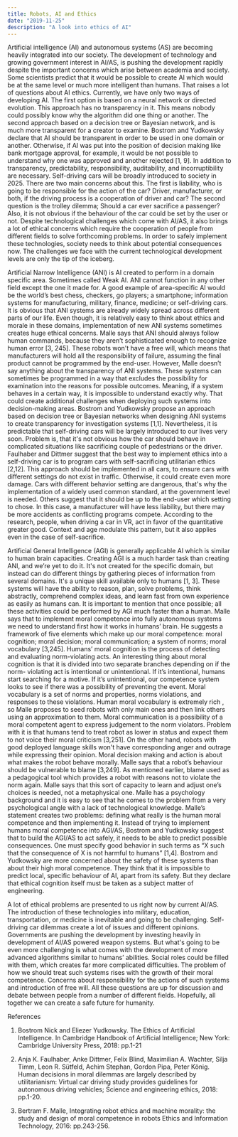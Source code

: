 ```yaml
---
title: Robots, AI and Ethics
date: "2019-11-25"
description: "A look into ethics of AI"
---
```


Artificial intelligence (AI) and autonomous systems (AS) are becoming heavily integrated into our society. The development of technology and growing government interest in AI/AS, is pushing the development rapidly despite the important concerns which arise between academia and society. Some scientists predict that it would be possible to create AI which would be at the same level or much more intelligent than humans. That raises a lot of questions about AI ethics. Currently, we have only two ways of developing AI. The first option is based on a neural network or directed evolution. This approach has no transparency in it. This means nobody could possibly know why the algorithm did one thing or another. The second approach based on a decision tree or Bayesian network, and is much more transparent for a creator to examine. Bostrom and Yudkowsky declare that AI should be transparent in order to be used in one domain or another. Otherwise, if AI was put into the position of decision making like bank mortgage approval, for example, it would be not possible to understand why one was approved and another rejected [1, 9]. In addition to transparency, predictability, responsibility, auditability, and incorruptibility are necessary. Self-driving cars will be broadly introduced to society in 2025. There are two main concerns about this. The first is liability, who is going to be responsible for the action of the car? Driver, manufacturer, or both, if the driving process is a cooperation of driver and car? The second question is the trolley dilemma; Should a car ever sacrifice a passenger? Also, it is not obvious if the behaviour of the car could be set by the user or not. Despite technological challenges which come with AI/AS, it also brings a lot of ethical concerns which require the cooperation of people from different fields to solve forthcoming problems. In order to safely implement these technologies, society needs to think about potential consequences now. The challenges we face with the current technological development levels are only the tip of the iceberg.

Artificial Narrow Intelligence (ANI) is AI created to perform in a domain specific area. Sometimes called Weak AI. ANI cannot function in any other field except the one it made for. A good example of area-specific AI would be the world’s best chess, checkers, go players; a smartphone; information systems for manufacturing, military, finance, medicine; or self-driving cars. It is obvious that ANI systems are already widely spread across different parts of our life. Even though, it is relatively easy to think about ethics and morale in these domains, implementation of new ANI systems sometimes creates huge ethical concerns.
Malle says that ANI should always follow human commands, because they aren’t sophisticated enough to recognize human error [3, 245]. These robots won't have a free will, which means that manufacturers will hold all the responsibility of failure, assuming the final product cannot be programmed by the end-user. However, Malle doesn’t say anything about the transparency of ANI systems. These systems can sometimes be programmed in a way that excludes the possibility for examination into the reasons for possible outcomes. Meaning, if a system behaves in a certain way, it is impossible to understand exactly why. That could create additional challenges when deploying such systems into decision-making areas. Bostrom and Yudkowsky propose an approach based on decision tree or Bayesian networks when designing ANI systems to create transparency for investigation systems [1,1].
Nevertheless, it is predictable that self-driving cars will be largely introduced to our lives very soon. Problem is, that it's not obvious how the car should behave in complicated situations like sacrificing couple of pedestrians or the driver. Faulhaber and Dittmer suggest that the best way to implement ethics into a self-driving car is to program cars with self-sacrificing utilitarian ethics [2,12]. This approach should be implemented in all cars, to ensure cars with different settings do not exist in traffic. Otherwise, it could create even more damage. Cars with different behavior setting are dangerous, that's why the implementation of a widely used common standard, at the government level is needed. Others suggest that it should be up to the end-user which setting to chose. In this case, a manufacturer will have less liability, but there may be more accidents as conflicting programs compete. According to the research, people, when driving a car in VR, act in favor of the quantitative greater good. Context and age modulate this pattern, but it also applies even in the case of self-sacrifice.

Artificial General Intelligence (AGI) is generally applicable AI which is similar to human brain capacities. Creating AGI is a much harder task than creating ANI, and we’re yet to do it. It's not created for the specific domain, but instead can do different things by gathering pieces of information from several domains. It's a unique skill available only to humans [1, 3]. These systems will have the ability to reason, plan, solve problems, think abstractly, comprehend complex ideas, and learn fast from own experience as easily as humans can. It is important to mention that once possible; all these activities could be performed by AGI much faster than a human.
Malle says that to implement moral competence into fully autonomous systems we need to understand first how it works in humans’ brain. He suggests a framework of five elements which make up our moral competence: moral cognition; moral decision; moral communication; a system of norms; moral vocabulary [3,245]. Humans’ moral cognition is the process of detecting and evaluating norm-violating acts. An interesting thing about moral cognition is that it is divided into two separate branches depending on if the norm- violating act is intentional or unintentional. If it’s intentional, humans start searching for a motive. If it’s unintentional, our competence system looks to see if there was a possibility of preventing the event. Moral vocabulary is a set of norms and properties, norms violations, and responses to these violations. Human moral vocabulary is extremely rich , so Malle proposes to seed robots with only main ones and then link others using an approximation to them. Moral communication is a possibility of a moral competent agent to express judgement to the norm violators. Problem with it is that humans tend to treat robot as lower in status and expect them to not voice their moral criticism [3,251]. On the other hand, robots with good deployed language skills won't have corresponding anger and outrage while expressing their opinion. Moral decision making and action is about what makes the robot behave morally. Malle says that a robot’s behaviour should be vulnerable to blame [3,249]. As mentioned earlier, blame used as a pedagogical tool which provides a robot with reasons not to violate the norm again. Malle says that this sort of capacity to learn and adjust one’s choices is needed, not a metaphysical one.
Malle has a psychology background and it is easy to see that he comes to the problem from a very psychological angle with a lack of technological knowledge. Malle’s statement creates two problems: defining what really is the human moral competence and then implementing it. Instead of trying to implement humans moral competence into AGI/AS, Bostrom and Yudkowsky suggest that to build the AGI/AS to act safely, it needs to be able to predict possible consequences. One must specify good behavior in such terms as “X such that the consequence of X is not harmful to humans” [1,4]. Bostrom and Yudkowsky are more concerned about the safety of these systems than about their high moral competence. They think that it is impossible to predict local, specific behaviour of AI, apart from its safety. But they declare that ethical cognition itself must be taken as a subject matter of engineering.

A lot of ethical problems are presented to us right now by current AI/AS. The introduction of these technologies into military, education, transportation, or medicine is inevitable and going to be challenging. Self-driving car dilemmas create a lot of issues and different opinions. Governments are pushing the development by investing heavily in development of AI/AS powered weapon systems. But what's going to be even more challenging is what comes with the development of more advanced algorithms similar to humans’ abilities. Social roles could be filled with them, which creates far more complicated difficulties. The problem of how we should treat such systems rises with the growth of their moral competence. Concerns about responsibility for the actions of such systems and introduction of free will. All these questions are up for discussion and debate between people from a number of different fields. Hopefully, all together we can create a safe future for humanity.

References

1. Bostrom Nick and Eliezer Yudkowsky. The Ethics of Artificial Intelligence. In Cambridge Handbook of Artificial Intelligence; New York: Cambridge University Press, 2018: pp.1-21

2. Anja K. Faulhaber, Anke Dittmer, Felix Blind, Maximilian A. Wachter, Silja Timm, Leon R. Sütfeld, Achim Stephan, Gordon Pipa, Peter König. Human decisions in moral dilemmas are largely described by utilitarianism: Virtual car driving study provides guidelines for autonomous driving vehicles; Science and engineering ethics, 2018: pp.1-20.

3. Bertram F. Malle, Integrating robot ethics and machine morality: the study and design of moral competence in robots Ethics and Information Technology, 2016: pp.243-256.
